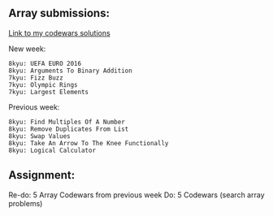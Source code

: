 ## Array submissions:
[Link to my codewars solutions](https://github.com/boobeh123/Codewars)

New week:
```
8kyu: UEFA EURO 2016
8kyu: Arguments To Binary Addition
7kyu: Fizz Buzz
7kyu: Olympic Rings
7kyu: Largest Elements
```
Previous week:
```
8kyu: Find Multiples Of A Number
8kyu: Remove Duplicates From List
8kyu: Swap Values
8kyu: Take An Arrow To The Knee Functionally
8kyu: Logical Calculator
```

## Assignment:
Re-do: 5 Array Codewars from previous week
Do: 5 Codewars 
(search array problems)

